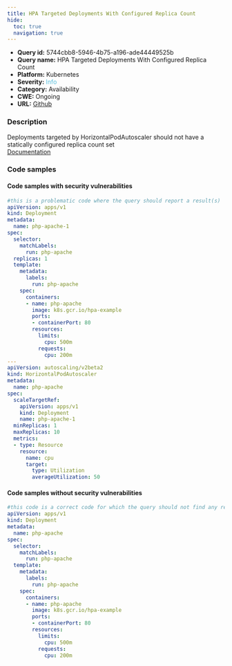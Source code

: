 ```yaml
---
title: HPA Targeted Deployments With Configured Replica Count
hide:
  toc: true
  navigation: true
---
```


<style>
  .highlight .hll {
    background-color: #ff171742;
  }
  .md-content {
    max-width: 1100px;
    margin: 0 auto;
  }
</style>

-   **Query id:** 5744cbb8-5946-4b75-a196-ade44449525b
-   **Query name:** HPA Targeted Deployments With Configured Replica Count
-   **Platform:** Kubernetes
-   **Severity:** <span style="color:#5bc0de">Info</span>
-   **Category:** Availability
-   **CWE:** Ongoing
-   **URL:** [Github](https://github.com/Checkmarx/kics/tree/master/assets/queries/k8s/hpa_targeted_deployments_with_configured_replica_count)

### Description
Deployments targeted by HorizontalPodAutoscaler should not have a statically configured replica count set<br>
[Documentation](https://kubernetes.io/docs/tasks/run-application/horizontal-pod-autoscale-walkthrough/)

### Code samples
#### Code samples with security vulnerabilities
```yaml title="Positive test num. 1 - yaml file" hl_lines="10"
#this is a problematic code where the query should report a result(s)
apiVersion: apps/v1
kind: Deployment
metadata:
  name: php-apache-1
spec:
  selector:
    matchLabels:
      run: php-apache
  replicas: 1
  template:
    metadata:
      labels:
        run: php-apache
    spec:
      containers:
      - name: php-apache
        image: k8s.gcr.io/hpa-example
        ports:
        - containerPort: 80
        resources:
          limits:
            cpu: 500m
          requests:
            cpu: 200m
---
apiVersion: autoscaling/v2beta2
kind: HorizontalPodAutoscaler
metadata:
  name: php-apache
spec:
  scaleTargetRef:
    apiVersion: apps/v1
    kind: Deployment
    name: php-apache-1
  minReplicas: 1
  maxReplicas: 10
  metrics:
  - type: Resource
    resource:
      name: cpu
      target:
        type: Utilization
        averageUtilization: 50
```


#### Code samples without security vulnerabilities
```yaml title="Negative test num. 1 - yaml file"
#this code is a correct code for which the query should not find any result
apiVersion: apps/v1
kind: Deployment
metadata:
  name: php-apache
spec:
  selector:
    matchLabels:
      run: php-apache
  template:
    metadata:
      labels:
        run: php-apache
    spec:
      containers:
      - name: php-apache
        image: k8s.gcr.io/hpa-example
        ports:
        - containerPort: 80
        resources:
          limits:
            cpu: 500m
          requests:
            cpu: 200m
```
